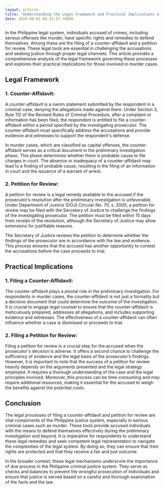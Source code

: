 ```yaml
---
layout: article
title: "Understanding the Legal Framework and Practical Implications of Filing a Counter-Affidavit and Petition for Review in Murder Cases in the Philippines"
date: 2024-09-01 04:33:57 +0800
---
```


<p>In the Philippine legal system, individuals accused of crimes, including serious offenses like murder, have specific rights and remedies to defend themselves. Among these are the filing of a counter-affidavit and a petition for review. These legal tools are essential in challenging the accusations and seeking justice through proper legal channels. This article provides a comprehensive analysis of the legal framework governing these processes and explores their practical implications for those involved in murder cases.</p><h2>Legal Framework</h2><h3>1. Counter-Affidavit:</h3><p>A counter-affidavit is a sworn statement submitted by the respondent in a criminal case, denying the allegations made against them. Under Section 3, Rule 112 of the Revised Rules of Criminal Procedure, after a complaint or information has been filed, the respondent is entitled to file a counter-affidavit within a period specified by the investigating prosecutor. The counter-affidavit must specifically address the accusations and provide evidence and witnesses to support the respondent's defense.</p><p>In murder cases, which are classified as capital offenses, the counter-affidavit serves as a critical document in the preliminary investigation phase. This phase determines whether there is probable cause to file charges in court. The absence or inadequacy of a counter-affidavit may lead to a finding of probable cause, resulting in the filing of an information in court and the issuance of a warrant of arrest.</p><h3>2. Petition for Review:</h3><p>A petition for review is a legal remedy available to the accused if the prosecutor’s resolution after the preliminary investigation is unfavorable. Under Department of Justice (DOJ) Circular No. 70, s. 2000, a petition for review may be filed with the Secretary of Justice to challenge the findings of the investigating prosecutor. The petition must be filed within 15 days from receipt of the resolution, although the Secretary of Justice may allow extensions for justifiable reasons.</p><p>The Secretary of Justice reviews the petition to determine whether the findings of the prosecutor are in accordance with the law and evidence. This process ensures that the accused has another opportunity to contest the accusations before the case proceeds to trial.</p><h2>Practical Implications</h2><h3>1. Filing a Counter-Affidavit:</h3><p>The counter-affidavit plays a pivotal role in the preliminary investigation. For respondents in murder cases, the counter-affidavit is not just a formality but a decisive document that could determine the outcome of the investigation. It is crucial to engage legal counsel to ensure that the counter-affidavit is meticulously prepared, addresses all allegations, and includes supporting evidence and witnesses. The effectiveness of a counter-affidavit can often influence whether a case is dismissed or proceeds to trial.</p><h3>2. Filing a Petition for Review:</h3><p>Filing a petition for review is a crucial step for the accused when the prosecutor's decision is adverse. It offers a second chance to challenge the sufficiency of evidence and the legal basis of the prosecutor’s findings. However, it is important to note that the success of a petition for review heavily depends on the arguments presented and the legal strategy employed. It requires a thorough understanding of the case and the legal principles involved. Moreover, this process can be time-consuming and may require additional resources, making it essential for the accused to weigh the benefits against the potential costs.</p><h2>Conclusion</h2><p>The legal processes of filing a counter-affidavit and petition for review are vital components of the Philippine justice system, especially in serious criminal cases such as murder. These tools provide accused individuals with the means to defend themselves effectively during the preliminary investigation and beyond. It is imperative for respondents to understand these legal remedies and seek competent legal representation to navigate the complexities of the legal system. By doing so, they can ensure that their rights are protected and that they receive a fair and just outcome.</p><p>In the broader context, these legal mechanisms underscore the importance of due process in the Philippine criminal justice system. They serve as checks and balances to prevent the wrongful prosecution of individuals and ensure that justice is served based on a careful and thorough examination of the facts and the law.</p>